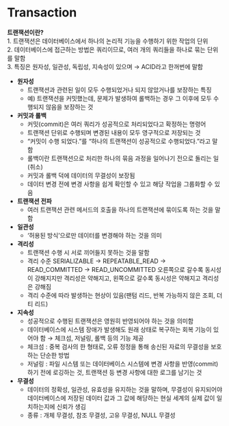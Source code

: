 # **Transaction**

**트랜잭션이란?** <br>
    1. 트랜잭션은 데이터베이스에서 하나의 논리적 기능을 수행하기 위한 작업의 단위 <br>
    2. 데이터베이스에 접근하는 방법은 쿼리이므로, 여러 개의 쿼리들을 하나로 묶는 단위를 말함 <br>
    3. 특징은 원자성, 일관성, 독립성, 지속성이 있으며 → ACID라고 한꺼번에 말함
- **원자성**
    - 트랜잭션과 관련된 일이 모두 수행되었거나 되지 않았거나를 보장하는 특징
    - 예) 트랜잭션을 커밋했는데, 문제가 발생하여 롤백하는 경우 그 이후에 모두 수행되지 않음을 보장하는 것
- **커밋과 롤백**
    - 커밋(commit)은 여러 쿼리가 성공적으로 처리되었다고 확정하는 명령어
    - 트랜잭션 단위로 수행되며 변경된 내용이 모두 영구적으로 저장되는 것
    - “커밋이 수행 되었다.”를 “하나의 트랜잭션이 성공적으로 수행되었다.”라고 말함
    - 롤백이란 트랜잭션으로 처리한 하나의 묶음 과정을 일어나기 전으로 돌리는 일(취소)
    - 커밋과 롤백 덕에 데이터의 무결성이 보장됨
    - 데이터 변경 전에 변경 사항을 쉽게 확인할 수 있고 해당 작업을 그룹화할 수 있음
- **트랜잭션 전파**
    - 여러 트랜잭션 관련 메서드의 호출을 하나의 트랜잭션에 묶이도록 하는 것을 말함
- **일관성**
    - ‘허용된 방식’으로만 데이터를 변경해야 하는 것을 의미
- **격리성**
    - 트랜잭션 수행 시 서로 끼어들지 못하는 것을 말함
    - 격리 수준 SERIALIZABLE → REPEATABLE_READ → READ_COMMITTED → READ_UNCOMMITTED 오른쪽으로 갈수록 동시성이 강해지지만 격리성은 약해지고, 왼쪽으로 갈수록 동시성은 약해지고 격리성은 강해짐
    - 격리 수준에 따라 발생하는 현상이 있음(팬텀 리드, 반복 가능하지 않은 조회, 더티 리드)
- **지속성**
    - 성공적으로 수행된 트랜잭션은 영원히 반영되어야 하는 것을 의미함
    - 데이터베이스에 시스템 장애가 발생해도 원래 상태로 복구하는 회복 기능이 있어야 함 → 체크섬, 저널링, 롤백 등의 기능 제공
    - 체크섬 : 중복 검사의 한 형태로, 오류 정정을 통해 송신된 자료의 무결성을 보호하는 단순한 방법
    - 저널링 : 파일 시스템 또는 데이터베이스 시스템에 변경 사항을 반영(commit)하기 전에 로깅하는 것, 트랜잭션 등 변경 사항에 대한 로그를 남기는 것
- **무결성**
    - 데이터의 정확성, 일관성, 유효성을 유지하는 것을 말하며, 무결성이 유지되어야 데이터베이스에 저장된 데이터 값과 그 값에 해당하는 현실 세계의 실제 값이 일치하는지에 신뢰가 생김
    - 종류 : 개체 무결성, 참조 무결성, 고유 무결성, NULL 무결성
    
